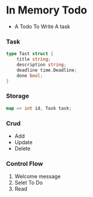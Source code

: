 # In Memory Todo 
- A Todo To Write A task 
 
### Task 
```go
type Tast struct {
    title string;
    description string;
    deadline time.Deadline;
    done bool;
}

```
### Storage 
```go
map => int id, Task task;
```
### Crud 
- Add 
- Update
- Delete 

### Control Flow 
1. Welcome message 
2. Selet To Do
3. Read 



